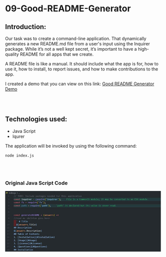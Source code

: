 # 09-Good-README-Generator
## Introduction:
Our task was to create a command-line application. That dynamically generates a new README.md file from a user's input using the Inquirer package. While it’s not a well kept secret, it’s important to have a high-quality README for all apps that we create.

 A README file is like a manual. It should include what the app is for, how to use it, how to install, to report issues, and how to make contributions to the app. 


I created a demo that you can view on this link:
 [Good README Generator Demo](https://drive.google.com/file/d/1BLbe6w9UIov3UzG22q1rq4g9ZKorqRxf/view?usp=sharing/)

<br>
<br>


## Technologies used:

* Java Script
* Iqurer


The application will be invoked by using the following command:
```bash
node index.js
```
<br>
<br>

### Original Java Script  Code
![screenshot](assets/images/code.jpg)

<br>
<br>
